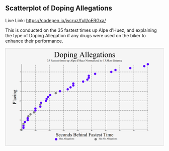 Scatterplot of Doping Allegations
---

Live Link: https://codepen.io/jvcruz/full/oERGxa/

This is conducted on the 35 fastest times up Alpe d'Huez, and explaining the type of Doping Allegation if any drugs were used on the biker to enhance their performance.

![Visual](/visual.png)